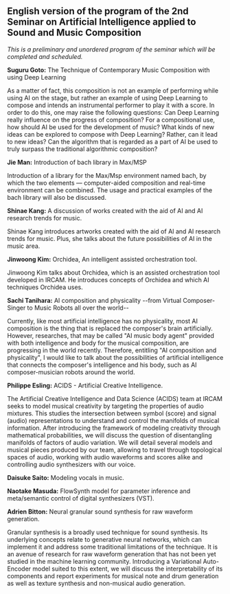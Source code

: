<!---
render and export with https://www.markdowntopdf.com
--->

## English version of the program of the 2nd Seminar on Artificial Intelligence applied to Sound and Music Composition

*This is a preliminary and unordered program of the seminar which will be completed and scheduled.*

**Suguru Goto:** The Technique of Contemporary Music Composition with using Deep Learning

As a matter of fact, this composition is not an example of performing while using AI on the stage, but rather an example of using Deep Learning to compose and intends an instrumental performer to play it with a score. In order to do this, one may raise the following questions:  Can Deep Learning really influence on the progress of composition? For a compositional use, how should AI be used for the development of music? What kinds of new ideas can be explored to compose with Deep Learning? Rather, can it lead to new ideas? Can the algorithm that is regarded as a part of AI be used to truly surpass the traditional algorithmic composition?

**Jie Man:** Introduction of bach library in Max/MSP

Introduction of a library for the Max/Msp environment named bach, by which the two elements — computer-aided composition and real-time environment can be combined.  The usage and practical examples of the bach library will also be discussed.

**Shinae Kang:** A discussion of works created with the aid of AI and AI research trends for music.

Shinae Kang introduces artworks created with the aid of AI and AI research trends for music. Plus, she talks about the future possibilities of AI in the music area.

**Jinwoong Kim:** Orchidea, An intelligent assisted orchestration tool.

Jinwoong Kim talks about Orchidea, which is an assisted orchestration tool developed in IRCAM. He introduces concepts of Orchidea and which AI techniques Orchidea uses.

**Sachi Tanihara:** AI composition and physicality --from Virtual Composer-Singer to Music Robots all over the world--

Currently, like most artificial intelligence has no physicality, most AI composition is the thing that is replaced the composer's brain artificially. However, researches, that may be called "AI music body agent" provided with both intelligence and body for the musical composition, are progressing in the world recently. Therefore, entitling "AI composition and physicality", I would like to talk about the possibilities of artificial intelligence that connects the composer's intelligence and his body, such as AI composer-musician robots around the world.

**Philippe Esling:** ACIDS - Artificial Creative Intelligence.

The Artificial Creative Intelligence and Data Science (ACIDS) team at IRCAM seeks to model musical creativity by targeting the properties of audio mixtures. This studies the intersection between symbol (score) and signal (audio) representations to understand and control the manifolds of musical information. After introducing the framework of modeling creativity through mathematical probabilities, we will discuss the question of disentangling manifolds of factors of audio variation. We will detail several models and musical pieces produced by our team, allowing to travel through topological spaces of audio, working with audio waveforms and scores alike and controlling audio synthesizers with our voice.

**Daisuke Saito:** Modeling vocals in music.

**Naotake Masuda:** FlowSynth model for parameter inference and meta/semantic control of digital synthesizers (VST).

**Adrien Bitton:** Neural granular sound synthesis for raw waveform generation.

Granular synthesis is a broadly used technique for sound synthesis. Its underlying concepts relate to generative neural networks, which can implement it and address some traditional limitations of the technique. It is an avenue of research for raw waveform generation that has not been yet studied in the machine learning community. Introducing a Variational Auto-Encoder model suited to this extent, we will discuss the interpretability of its components and report experiments for musical note and drum generation as well as texture synthesis and non-musical audio generation.
